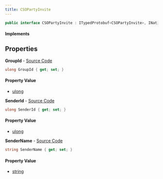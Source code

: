 ```yaml
---
title: CSOPartyInvite
---
```


```csharp
public interface CSOPartyInvite : ITypedProtobuf<CSOPartyInvite>, INativeHandle
```

#### Implements

## Properties

**GroupId** - [Source Code](https://github.com/swiftly-solution/swiftlys2/blob/master/managed/src/SwiftlyS2.Generated/Protobufs/Interfaces/CSOPartyInvite.cs#L13)

```csharp
ulong GroupId { get; set; }
```

#### Property Value

- [ulong](https://learn.microsoft.com/dotnet/api/system.uint64)

**SenderId** - [Source Code](https://github.com/swiftly-solution/swiftlys2/blob/master/managed/src/SwiftlyS2.Generated/Protobufs/Interfaces/CSOPartyInvite.cs#L16)

```csharp
ulong SenderId { get; set; }
```

#### Property Value

- [ulong](https://learn.microsoft.com/dotnet/api/system.uint64)

**SenderName** - [Source Code](https://github.com/swiftly-solution/swiftlys2/blob/master/managed/src/SwiftlyS2.Generated/Protobufs/Interfaces/CSOPartyInvite.cs#L19)

```csharp
string SenderName { get; set; }
```

#### Property Value

- [string](https://learn.microsoft.com/dotnet/api/system.string)

